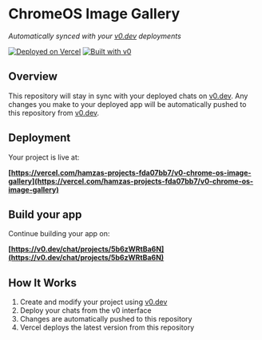 # ChromeOS Image Gallery

*Automatically synced with your [v0.dev](https://v0.dev) deployments*

[![Deployed on Vercel](https://img.shields.io/badge/Deployed%20on-Vercel-black?style=for-the-badge&logo=vercel)](https://vercel.com/hamzas-projects-fda07bb7/v0-chrome-os-image-gallery)
[![Built with v0](https://img.shields.io/badge/Built%20with-v0.dev-black?style=for-the-badge)](https://v0.dev/chat/projects/5b6zWRtBa6N)

## Overview

This repository will stay in sync with your deployed chats on [v0.dev](https://v0.dev).
Any changes you make to your deployed app will be automatically pushed to this repository from [v0.dev](https://v0.dev).

## Deployment

Your project is live at:

**[https://vercel.com/hamzas-projects-fda07bb7/v0-chrome-os-image-gallery](https://vercel.com/hamzas-projects-fda07bb7/v0-chrome-os-image-gallery)**

## Build your app

Continue building your app on:

**[https://v0.dev/chat/projects/5b6zWRtBa6N](https://v0.dev/chat/projects/5b6zWRtBa6N)**

## How It Works

1. Create and modify your project using [v0.dev](https://v0.dev)
2. Deploy your chats from the v0 interface
3. Changes are automatically pushed to this repository
4. Vercel deploys the latest version from this repository